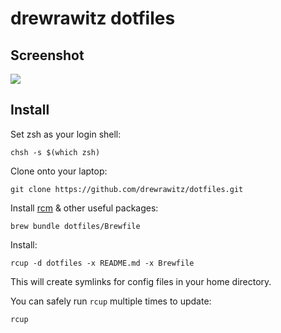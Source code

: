 drewrawitz dotfiles
===================

Screenshot
-------

![](http://i.imgur.com/dSaeMlo.png)

Install
-------

Set zsh as your login shell:

    chsh -s $(which zsh)

Clone onto your laptop:

    git clone https://github.com/drewrawitz/dotfiles.git

Install [rcm](https://github.com/thoughtbot/rcm) & other useful packages:

    brew bundle dotfiles/Brewfile

Install:

    rcup -d dotfiles -x README.md -x Brewfile

This will create symlinks for config files in your home directory.

You can safely run `rcup` multiple times to update:

    rcup
